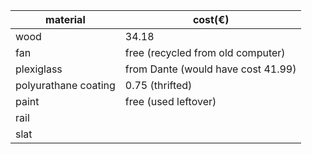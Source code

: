 |material|cost(€)|
|--------|-------|
|wood| 34.18|
|fan| free (recycled from old computer)|
|plexiglass| from Dante (would have cost 41.99)|
|polyurathane coating|0.75 (thrifted)|
|paint| free (used leftover) |
|rail| |
|slat| |
